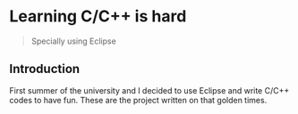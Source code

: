 # Learning C/C++ is hard
> Specially using Eclipse

## Introduction

First summer of the university and I decided to use Eclipse and write C/C++ codes to have fun. These are the project written on that golden times.
